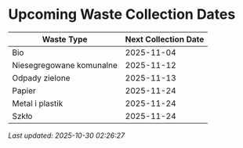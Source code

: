 # Upcoming Waste Collection Dates

| Waste Type | Next Collection Date |
|------------|----------------------|
| Bio | 2025-11-04 |
| Niesegregowane komunalne | 2025-11-12 |
| Odpady zielone | 2025-11-13 |
| Papier | 2025-11-24 |
| Metal i plastik | 2025-11-24 |
| Szkło | 2025-11-24 |


*Last updated: 2025-10-30 02:26:27*
